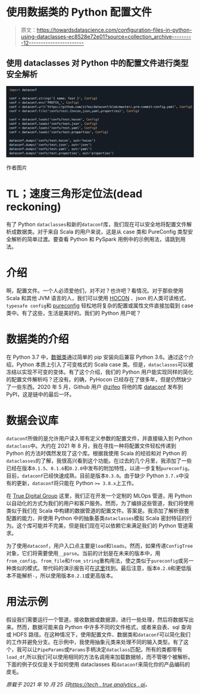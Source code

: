 # 使用数据类的 Python 配置文件

> 原文：<https://towardsdatascience.com/configuration-files-in-python-using-dataclasses-ec8528e72e01?source=collection_archive---------12----------------------->

## 使用 dataclasses 对 Python 中的配置文件进行类型安全解析

![](img/5850422907bb6cfe072cf8c9c910a0c4.png)

作者图片

# TL；速度三角形定位法(dead reckoning)

有了 Python `dataclasses`和新的`dataconf`库，我们现在可以安全地将配置文件解析成数据类。对于来自 Scala 的用户来说，这是从 case 类和 PureConfig 类型安全解析的简单过渡。要查看 Python 和 PySpark 用例中的示例用法，请跳到用法。

# 介绍

啊，配置文件。一个人必须爱他们，对不对？也许吧？看情况。对于那些使用 Scala 和其他 JVM 语言的人，我们可以使用 [HOCON](https://github.com/lightbend/config) 、json 的人类可读格式、`typesafe config`和 [pureconfig](https://github.com/pureconfig/pureconfig) 轻松地将复杂的配置或属性文件直接加载到 case 类中。有了这些，生活是美好的。我们的 Python 用户呢？

# 数据类的介绍

在 Python 3.7 中，[数据类](https://www.python.org/dev/peps/pep-0557/)通过简单的 pip 安装向后兼容 Python 3.6。通过这个介绍，Python 本质上引入了可变格式的 Scala case 类。但是，`dataclasses`可以被冻结以实现不可变的变体。有了这个介绍，我们的 Python 用户能实现同样的简化的配置文件解析吗？还没有。的确，PyHocon 已经存在了很多年，但是仍然缺少了一些东西。2020 年 5 月，Github 用户 [@zifeo](https://github.com/zifeo) 将他的库 [dataconf](https://github.com/zifeo/dataconf) 发布到 PyPI，这是链中的最后一环。

# 数据会议库

`dataconf`所做的是允许用户读入带有定义参数的配置文件，并直接输入到 Python `dataclass`中。大约在 2021 年 8 月，我在寻找一种将配置文件轻松传递到 Python 的方法时偶然发现了这个库。根据我使用 Scala 的经验和对 Python 的`dataclasses`的了解，我很高兴看到这个功能。在过去的几个月里，我添加了一些已经在版本`0.1.5`、`0.1.6`和`0.2.0`中发布的附加特性，以进一步复制`pureconfig`。目前，`dataconf`已经快速成熟，目前是版本`0.3.0`。由于缺少 Python `3.7.x`中没有的更新，`dataconf`将只能在 Python `>= 3.8.x`上工作。

在 [True Digital Group](https://www.truedigital.com/) 这里，我们正在开发一个定制的 MLOps 管道，用 Python 以自动化的方式为我们的用户和客户服务。然而，为了编排这些管道，我们将使用类似于我们在 Scala 中构建的数据管道的配置文件。答案是。我添加了解析嵌套配置的能力，并使用 Python 中的抽象基类`dataclasses`模拟 Scala 密封特征的行为。这个库可能并不完美，但是我们现在可以依赖它来满足我们的 Python 管道需求。

为了使用`dataconf`，用户入口点主要是`load`和`loads`。然而，如果传递`ConfigTree`对象，它们将需要使用`__parse`。当前的计划是在未来的版本中，用`from_config`、`from_file`和`from_string`重构用法，使之类似于`pureconfig`或另一种类似的模式。带代码的演示报告可在[这里](https://github.com/dwsmith1983/demo-dataconf)找到。最后注意，版本`0.2.0`和更低版本不能解析`-`，所以使用版本`0.2.1`或更高版本。

# 用法示例

假设我们需要运行一个管道，接收数据或数据源，进行一些处理，然后将数据写出来。然而，数据可能来自 Python 中许多不同的文件格式，或者来自表、sql 查询或 HDFS 路径。在这种情况下，使用配置文件、数据类和`dataconf`可以简化我们的工作并避免分支。在示例中，我使用抽象元类来处理不同的输入类型。有了这个，我可以让`PipeParams`或`Params`手柄决定`dataclass`匹配。所有的类都带有`load_df`,所以我们可以使用相同的方法名调用来加载数据帧，而不管哪个被解析。下面的例子仅仅是关于如何使用 dataclasses 和`dataconf`来简化你的产品编码的皮毛。

*原载于 2021 年 10 月 25 日*[*https://tech . true analytics . ai*](https://tech.trueanalytics.ai/posts/dataconf-at-tdg/)*。*